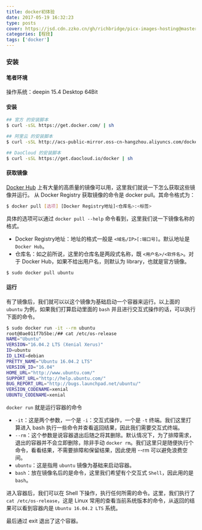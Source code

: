 ```yaml
---
title: docker初体验
date: 2017-05-19 16:32:23
type: posts
cover: https://jsd.cdn.zzko.cn/gh/richbridge/picx-images-hosting@master/thumbnail/CPA-审计.jpg
categories: [程技]
tags: ['docker']
---
```

### 安装

#### 笔者环境

操作系统：deepin 15.4 Desktop 64Bit

<!--more-->

#### 安装

```bash
## 官方 的安装脚本
$ curl -sSL https://get.docker.com/ | sh

## 阿里云 的安装脚本
$ curl -sSL http://acs-public-mirror.oss-cn-hangzhou.aliyuncs.com/docker-engine/internet | sh -

## DaoCloud 的安装脚本
$ curl -sSL https://get.daocloud.io/docker | sh
```
#### 获取镜像

[Docker Hub](https://hub.docker.com/explore/) 上有大量的高质量的镜像可以用，这里我们就说一下怎么获取这些镜像并运行。
从 Docker Registry 获取镜像的命令是 docker pull。其命令格式为：
```bash
$ docker pull [选项] [Docker Registry地址]<仓库名>:<标签>
```
具体的选项可以通过 `docker pull --help` 命令看到，这里我们说一下镜像名称的格式。

- Docker Registry地址：地址的格式一般是 `<域名/IP>[:端口号]`。默认地址是 `Docker Hub`。
- 仓库名：如之前所说，这里的仓库名是两段式名称，既 `<用户名>/<软件名>`。对于 Docker Hub，如果不给出用户名，则默认为 library，也就是官方镜像。

```bash
$ sudo docker pull ubuntu
```

#### 运行

有了镜像后，我们就可以以这个镜像为基础启动一个容器来运行。以上面的 `ubuntu` 为例，如果我们打算启动里面的 `bash` 并且进行交互式操作的话，可以执行下面的命令。
```bash
$ sudo docker run -it --rm ubuntu
root@0ae011f7b5be:/## cat /etc/os-release  
NAME="Ubuntu"
VERSION="16.04.2 LTS (Xenial Xerus)"
ID=ubuntu
ID_LIKE=debian
PRETTY_NAME="Ubuntu 16.04.2 LTS"
VERSION_ID="16.04"
HOME_URL="http://www.ubuntu.com/"
SUPPORT_URL="http://help.ubuntu.com/"
BUG_REPORT_URL="http://bugs.launchpad.net/ubuntu/"
VERSION_CODENAME=xenial
UBUNTU_CODENAME=xenial
```
`docker run` 就是运行容器的命令

- `-it`：这是两个参数，一个是 `-i`：交互式操作，一个是 `-t` 终端。我们这里打算进入 bash 执行一些命令并查看返回结果，因此我们需要交互式终端。
- `--rm`：这个参数是说容器退出后随之将其删除。默认情况下，为了排障需求，退出的容器并不会立即删除，除非手动 `docker rm`。我们这里只是随便执行个命令，看看结果，不需要排障和保留结果，因此使用 --rm 可以避免浪费空间。
- `ubuntu`：这是指用 `ubuntu` 镜像为基础来启动容器。
- `bash`：放在镜像名后的是命令，这里我们希望有个交互式 `Shell`，因此用的是 `bash`。

进入容器后，我们可以在 Shell 下操作，执行任何所需的命令。这里，我们执行了 `cat /etc/os-release`，这是 Linux 常用的查看当前系统版本的命令，从返回的结果可以看到容器内是 `Ubuntu 16.04.2 LTS` 系统。

最后通过 exit 退出了这个容器。
